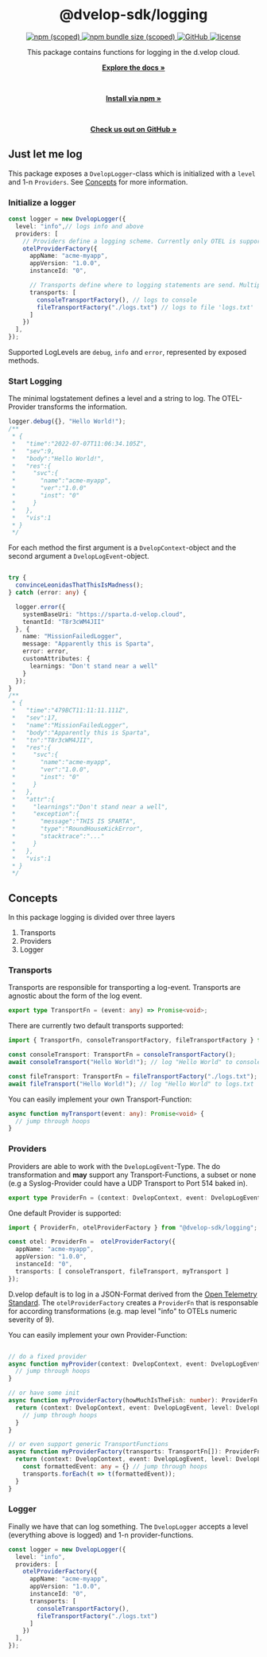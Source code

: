 <div align="center">
  <h1>@dvelop-sdk/logging</h1>
  <a href="https://www.npmjs.com/package/@dvelop-sdk/logging">
    <img alt="npm (scoped)" src="https://img.shields.io/npm/v/@dvelop-sdk/logging?style=for-the-badge">
  </a>
  <a href="https://www.npmjs.com/package/@dvelop-sdk/logging">
    <img alt="npm bundle size (scoped)" src="https://img.shields.io/bundlephobia/min/@dvelop-sdk/logging?style=for-the-badge">
  </a>
  <a href="https://github.com/d-velop/dvelop-sdk-node">
    <img alt="GitHub" src="https://img.shields.io/badge/GitHub-dvelop--sdk--node-%23ff0844?logo=github&style=for-the-badge">
  </a>
  <a href="https://github.com/d-velop/dvelop-sdk-node/blob/master/LICENSE">
    <img alt="license" src="https://img.shields.io/github/license/d-velop/dvelop-sdk-node?style=for-the-badge">
  </a>

  </br>

  <p>This package contains functions for logging in the d.velop cloud.</p>

  <a href="https://d-velop.github.io/dvelop-sdk-node/modules/logging.html"><strong>Explore the docs »</strong></a>

  </br>

  <a href="https://www.npmjs.com/package/@dvelop-sdk/logging"><strong>Install via npm »</strong></a>

  </br>

  <a href="https://github.com/d-velop/dvelop-sdk-node"><strong>Check us out on GitHub »</strong></a>

</div>

## Just let me log
This package exposes a `DvelopLogger`-class which is initialized with a `level` and 1-n `Providers`. See [Concepts](##Concepts) for more information.

### Initialize a logger
```typescript
const logger = new DvelopLogger({
  level: "info",// logs info and above
  providers: [
    // Providers define a logging scheme. Currently only OTEL is supported.
    otelProviderFactory({
      appName: "acme-myapp",
      appVersion: "1.0.0",
      instanceId: "0",

      // Transports define where to logging statements are send. Multiple transports can be used.
      transports: [
        consoleTransportFactory(), // logs to console
        fileTransportFactory("./logs.txt") // logs to file 'logs.txt'
      ]
    })
  ],
});
```

Supported LogLevels are `debug`, `info` and `error`, represented by exposed methods.

### Start Logging

The minimal logstatement defines a level and a string to log. The OTEL-Provider transforms the information.

```typescript
logger.debug({}, "Hello World!");
/**
 * {
 *   "time":"2022-07-07T11:06:34.105Z",
 *   "sev":9,
 *   "body":"Hello World!",
 *   "res":{
 *     "svc":{
 *       "name":"acme-myapp",
 *       "ver":"1.0.0"
 *       "inst": "0"
 *     }
 *   },
 *   "vis":1
 * }
 */

```

For each method the first argument is a `DvelopContext`-object and the second argument a `DvelopLogEvent`-object.

```typescript

try {
  convinceLeonidasThatThisIsMadness();
} catch (error: any) {

  logger.error({
    systemBaseUri: "https://sparta.d-velop.cloud",
    tenantId: "T8r3cWM4JII"
  }, {
    name: "MissionFailedLogger",
    message: "Apparently this is Sparta",
    error: error,
    customAttributes: {
      learnings: "Don't stand near a well"
    }
  });
}
/**
 * {
 *   "time":"479BCT11:11:11.111Z",
 *   "sev":17,
 *   "name":"MissionFailedLogger",
 *   "body":"Apparently this is Sparta",
 *   "tn":"T8r3cWM4JII",
 *   "res":{
 *     "svc":{
 *       "name":"acme-myapp",
 *       "ver":"1.0.0",
 *       "inst": "0"
 *     }
 *   },
 *   "attr":{
 *     "learnings":"Don't stand near a well",
 *     "exception":{
 *       "message":"THIS IS SPARTA",
 *       "type":"RoundHouseKickError",
 *       "stacktrace":"..."
 *     }
 *   },
 *   "vis":1
 * }
 */

```

## Concepts
In this package logging is divided over three layers
1. Transports
2. Providers
3. Logger

### Transports
Transports are responsible for transporting a log-event. Transports are agnostic about the form of the log event.

```typescript
export type TransportFn = (event: any) => Promise<void>;
```

There are currently two default transports supported:
```typescript
import { TransportFn, consoleTransportFactory, fileTransportFactory } from "@dvelop-sdk/logging";

const consoleTransport: TransportFn = consoleTransportFactory();
await consoleTransport("Hello World!"); // log "Hello World" to console in Node.js and Browsers

const fileTransport: TransportFn = fileTransportFactory("./logs.txt");
await fileTransport("Hello World!"); // log "Hello World" to logs.txt
```

You can easily implement your own Transport-Function:
```typescript
async function myTransport(event: any): Promise<void> {
  // jump through hoops
}
```

### Providers
Providers are able to work with the `DvelopLogEvent`-Type. The do transformation and **may** support any Transport-Functions, a subset or none (e.g a Syslog-Provider could have a UDP Transport to Port 514 baked in).

```typescript
export type ProviderFn = (context: DvelopContext, event: DvelopLogEvent, level: DvelopLogLevel) => Promise<void>;
```

 One default Provider is supported:
```typescript
import { ProviderFn, otelProviderFactory } from "@dvelop-sdk/logging";

const otel: ProviderFn =  otelProviderFactory({
  appName: "acme-myapp",
  appVersion: "1.0.0",
  instanceId: "0",
  transports: [ consoleTransport, fileTransport, myTransport ]
});
```

D.velop default is to log in a JSON-Format derived from the [Open Telemetry Standard](https://opentelemetry.io/docs/reference/specification/logs/overview). The `otelProviderFactory` creates a `ProviderFn` that is responsable for according transformations (e.g. map level "info" to OTELs numeric severity of 9).

You can easily implement your own Provider-Function:
```typescript

// do a fixed provider
async function myProvider(context: DvelopContext, event: DvelopLogEvent, level: DvelopLogLevel): Promise<void> {
  // jump through hoops
}

// or have some init
async function myProviderFactory(howMuchIsTheFish: number): ProviderFn {
  return (context: DvelopContext, event: DvelopLogEvent, level: DvelopLogLevel) => Promise<void> {
    // jump through hoops
  }
}

// or even support generic TransportFunctions
async function myProviderFactory(transports: TransportFn[]): ProviderFn {
  return (context: DvelopContext, event: DvelopLogEvent, level: DvelopLogLevel) => Promise<void> {
    const formattedEvent: any = {} // jump through hoops
    transports.forEach(t => t(formattedEvent));
  }
}
```

### Logger
Finally we have that can log something. The `DvelopLogger` accepts a level (everything above is logged) and 1-n provider-functions.

```typescript
const logger = new DvelopLogger({
  level: "info",
  providers: [
    otelProviderFactory({
      appName: "acme-myapp",
      appVersion: "1.0.0",
      instanceId: "0",
      transports: [
        consoleTransportFactory(),
        fileTransportFactory("./logs.txt")
      ]
    })
  ],
});
```